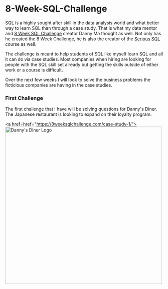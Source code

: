 # 8-Week-SQL-Challenge
SQL is a highly sought after skill in the data analysis world and what better way to learn SQL than through a case study. That is what my data mentor and <a href="https://8weeksqlchallenge.com/">8 Week SQL Challenge</a> creator Danny Ma thought as well. Not only has he created the 8 Week Challenge, he is also the creator of the <a href="https://www.datawithdanny.com/">Serious SQL</a> course as well.

The challenge is meant to help students of SQL like myself learn SQL and all it can do via case studies. Most companies when hiring are looking for people with the SQL skill set already but getting the skills outside of either work or a course is difficult. 

Over the next few weeks I will look to solve the business problems the ficticious companies are having in the case studies.

### First Challenge
The first challenge that I have will be solving questions for Danny's Diner. The Japanese restaurant is looking to expand on their loyalty program.

<a href=href="https://8weeksqlchallenge.com/case-study-1/"><img src='Dannys-Diner.png' alt="Danny's Diner Logo" width=auto height="500"></a>
